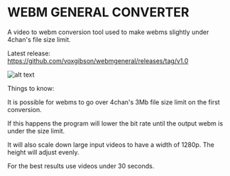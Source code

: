 # WEBM GENERAL CONVERTER
A video to webm conversion tool used to make webms slightly under 4chan's file size limit.

Latest release: https://github.com/voxgibson/webmgeneral/releases/tag/v1.0

![alt text](https://i.imgur.com/A1YKEP9.png)

Things to know:

It is possible for webms to go over 4chan's 3Mb file size limit on the first conversion. 

If this happens the program will lower the bit rate until the output webm is under the size limit.

It will also scale down large input videos to have a width of 1280p. The height will adjust evenly.

For the best results use videos under 30 seconds.
